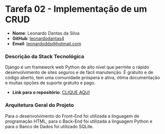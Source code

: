 # Tarefa 02 - Implementação de um CRUD

* **Nome**: Leonardo Dantas da Silva
* **GitHub**: [leonardodantas4](https://github.com/leonardodantas4)
* **Email**: leonardodds@hotmail.com 

### Descrição da Stack Tecnológica

Django é um framework web Python de alto nível que permite o rápido desenvolvimento de sites seguros e de fácil manutenção. É gratuito e de código aberto, tem uma comunidade próspera e ativa, ótima documentação e muitas opções de suporte gratuito e pago. 

* **Link para o repositório**: [CLIQUE AQUI](https://github.com/leonardodantas4/CRUD_Python)

### Arquitetura Geral do Projeto

Para o desenvolvimento do Front-End foi utilizada a linguagem de programação HTML, para o Back-End foi utilizada a linguagem Python e para o Banco de Dados foi utilizado SQLite.
